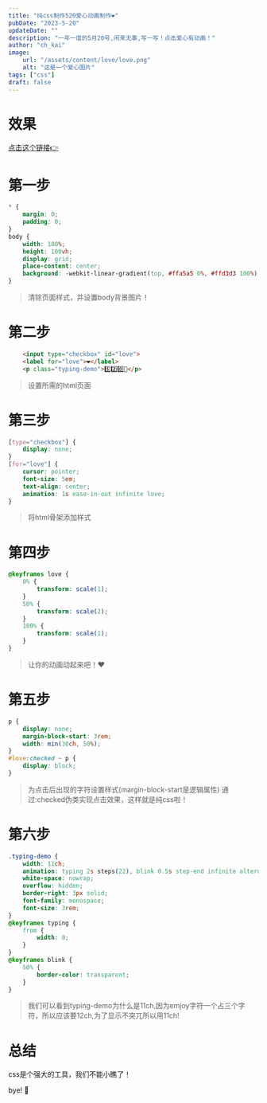 ```yaml
---
title: "纯css制作520爱心动画制作❤️"
pubDate: "2023-5-20"
updateDate: ""
description: "一年一度的5月20号,闲来无事,写一写！点击爱心有动画！"
author: "ch_kai"
image: 
    url: "/assets/content/love/love.png"
    alt: "这是一个爱心图片"
tags: ["css"]
draft: false
---
```


# 效果

[点击这个链接👉](https://codepen.io/cai_kai/pen/zYmMmJa)

# 第一步

```css
* {
    margin: 0;
    padding: 0;
}
body {
    width: 100%;
    height: 100vh;
    display: grid;
    place-content: center;
    background: -webkit-linear-gradient(top, #ffa5a5 0%, #ffd3d3 100%);
}
```

> 清除页面样式，并设置body背景图片！

# 第二步

```html
    <input type="checkbox" id="love">
    <label for="love">❤️</label>
    <p class="typing-demo">5️⃣2️⃣0️⃣💌</p>
```
> 设置所需的html页面

# 第三步

```css
[type="checkbox"] {
    display: none;
}
[for="love"] {
    cursor: pointer;
    font-size: 5em;
    text-align: center;
    animation: 1s ease-in-out infinite love;
}
```
> 将html骨架添加样式

# 第四步

```css
@keyframes love {
    0% {
        transform: scale(1);
    }
    50% {
        transform: scale(2);
    }
    100% {
        transform: scale(1);
    }
}
```

> 让你的动画动起来吧！❤️

# 第五步

```css
p {
    display: none;
    margin-block-start: 3rem;
    width: min(30ch, 50%);
}
#love:checked ~ p {
    display: block;
}
```

> 为点击后出现的字符设置样式(margin-block-start是逻辑属性)
> 通过:checked伪类实现点击效果，这样就是纯css啦！

# 第六步

```css
.typing-demo {
    width: 11ch;
    animation: typing 2s steps(22), blink 0.5s step-end infinite alternate;
    white-space: nowrap;
    overflow: hidden;
    border-right: 3px solid;
    font-family: monospace;
    font-size: 3rem;
}
@keyframes typing {
    from {
        width: 0;
    }
}
@keyframes blink {
    50% {
        border-color: transparent;
    }
}
```

> 我们可以看到typing-demo为什么是11ch,因为emjoy字符一个占三个字符，所以应该要12ch,为了显示不突兀所以用11ch!

# 总结

css是个强大的工具，我们不能小瞧了！

bye! 👋